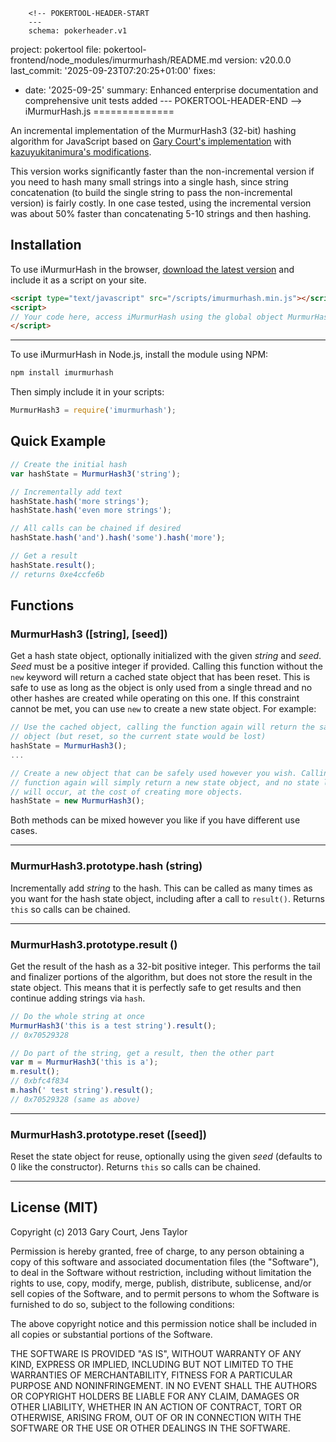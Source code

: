         <!-- POKERTOOL-HEADER-START
        ---
        schema: pokerheader.v1
project: pokertool
file: pokertool-frontend/node_modules/imurmurhash/README.md
version: v20.0.0
last_commit: '2025-09-23T07:20:25+01:00'
fixes:
- date: '2025-09-25'
  summary: Enhanced enterprise documentation and comprehensive unit tests added
        ---
        POKERTOOL-HEADER-END -->
iMurmurHash.js
==============

An incremental implementation of the MurmurHash3 (32-bit) hashing algorithm for JavaScript based on [Gary Court's implementation](https://github.com/garycourt/murmurhash-js) with [kazuyukitanimura's modifications](https://github.com/kazuyukitanimura/murmurhash-js).

This version works significantly faster than the non-incremental version if you need to hash many small strings into a single hash, since string concatenation (to build the single string to pass the non-incremental version) is fairly costly. In one case tested, using the incremental version was about 50% faster than concatenating 5-10 strings and then hashing.

Installation
------------

To use iMurmurHash in the browser, [download the latest version](https://raw.github.com/jensyt/imurmurhash-js/master/imurmurhash.min.js) and include it as a script on your site.

```html
<script type="text/javascript" src="/scripts/imurmurhash.min.js"></script>
<script>
// Your code here, access iMurmurHash using the global object MurmurHash3
</script>
```

---

To use iMurmurHash in Node.js, install the module using NPM:

```bash
npm install imurmurhash
```

Then simply include it in your scripts:

```javascript
MurmurHash3 = require('imurmurhash');
```

Quick Example
-------------

```javascript
// Create the initial hash
var hashState = MurmurHash3('string');

// Incrementally add text
hashState.hash('more strings');
hashState.hash('even more strings');

// All calls can be chained if desired
hashState.hash('and').hash('some').hash('more');

// Get a result
hashState.result();
// returns 0xe4ccfe6b
```

Functions
---------

### MurmurHash3 ([string], [seed])
Get a hash state object, optionally initialized with the given _string_ and _seed_. _Seed_ must be a positive integer if provided. Calling this function without the `new` keyword will return a cached state object that has been reset. This is safe to use as long as the object is only used from a single thread and no other hashes are created while operating on this one. If this constraint cannot be met, you can use `new` to create a new state object. For example:

```javascript
// Use the cached object, calling the function again will return the same
// object (but reset, so the current state would be lost)
hashState = MurmurHash3();
...

// Create a new object that can be safely used however you wish. Calling the
// function again will simply return a new state object, and no state loss
// will occur, at the cost of creating more objects.
hashState = new MurmurHash3();
```

Both methods can be mixed however you like if you have different use cases.

---

### MurmurHash3.prototype.hash (string)
Incrementally add _string_ to the hash. This can be called as many times as you want for the hash state object, including after a call to `result()`. Returns `this` so calls can be chained.

---

### MurmurHash3.prototype.result ()
Get the result of the hash as a 32-bit positive integer. This performs the tail and finalizer portions of the algorithm, but does not store the result in the state object. This means that it is perfectly safe to get results and then continue adding strings via `hash`.

```javascript
// Do the whole string at once
MurmurHash3('this is a test string').result();
// 0x70529328

// Do part of the string, get a result, then the other part
var m = MurmurHash3('this is a');
m.result();
// 0xbfc4f834
m.hash(' test string').result();
// 0x70529328 (same as above)
```

---

### MurmurHash3.prototype.reset ([seed])
Reset the state object for reuse, optionally using the given _seed_ (defaults to 0 like the constructor). Returns `this` so calls can be chained.

---

License (MIT)
-------------
Copyright (c) 2013 Gary Court, Jens Taylor

Permission is hereby granted, free of charge, to any person obtaining a copy of
this software and associated documentation files (the "Software"), to deal in
the Software without restriction, including without limitation the rights to
use, copy, modify, merge, publish, distribute, sublicense, and/or sell copies of
the Software, and to permit persons to whom the Software is furnished to do so,
subject to the following conditions:

The above copyright notice and this permission notice shall be included in all
copies or substantial portions of the Software.

THE SOFTWARE IS PROVIDED "AS IS", WITHOUT WARRANTY OF ANY KIND, EXPRESS OR
IMPLIED, INCLUDING BUT NOT LIMITED TO THE WARRANTIES OF MERCHANTABILITY, FITNESS
FOR A PARTICULAR PURPOSE AND NONINFRINGEMENT. IN NO EVENT SHALL THE AUTHORS OR
COPYRIGHT HOLDERS BE LIABLE FOR ANY CLAIM, DAMAGES OR OTHER LIABILITY, WHETHER
IN AN ACTION OF CONTRACT, TORT OR OTHERWISE, ARISING FROM, OUT OF OR IN
CONNECTION WITH THE SOFTWARE OR THE USE OR OTHER DEALINGS IN THE SOFTWARE.

